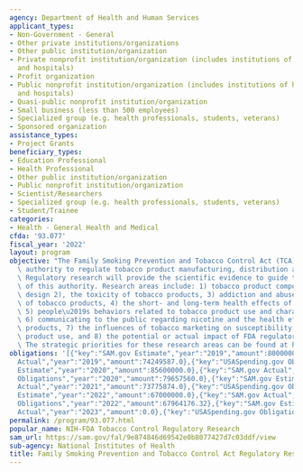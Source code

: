 ```yaml
---
agency: Department of Health and Human Services
applicant_types:
- Non-Government - General
- Other private institutions/organizations
- Other public institution/organization
- Private nonprofit institution/organization (includes institutions of higher education
  and hospitals)
- Profit organization
- Public nonprofit institution/organization (includes institutions of higher education
  and hospitals)
- Quasi-public nonprofit institution/organization
- Small business (less than 500 employees)
- Specialized group (e.g. health professionals, students, veterans)
- Sponsored organization
assistance_types:
- Project Grants
beneficiary_types:
- Education Professional
- Health Professional
- Other public institution/organization
- Public nonprofit institution/organization
- Scientist/Researchers
- Specialized group (e.g. health professionals, students, veterans)
- Student/Trainee
categories:
- Health - General Health and Medical
cfda: '93.077'
fiscal_year: '2022'
layout: program
objective: "The Family Smoking Prevention and Tobacco Control Act (TCA) provides the\
  \ authority to regulate tobacco product manufacturing, distribution and marketing.\
  \ Regulatory research will provide the scientific evidence to guide the implementation\
  \ of this authority. Research areas include: 1) tobacco product composition and\
  \ design 2), the toxicity of tobacco products, 3) addiction and abuse liability\
  \ of tobacco products, 4) the short- and long-term health effects of tobacco products,\
  \ 5) people\u2019s behaviors related to tobacco product use and characteristics,\
  \ 6) communicating to the public regarding nicotine and the health effects of tobacco\
  \ products, 7) the influences of tobacco marketing on susceptibility and tobacco\
  \ product use, and 8) the potential or actual impact of FDA regulatory actions.\
  \ The strategic priorities for these research areas can be found at https://www.fda.gov/tobaccoproducts/research/research-priorities"
obligations: '[{"key":"SAM.gov Estimate","year":"2019","amount":80000000.0},{"key":"SAM.gov
  Actual","year":"2019","amount":74249587.0},{"key":"USASpending.gov Obligations","year":"2019","amount":71238697.0},{"key":"SAM.gov
  Estimate","year":"2020","amount":85600000.0},{"key":"SAM.gov Actual","year":"2020","amount":80381664.0},{"key":"USASpending.gov
  Obligations","year":"2020","amount":79657560.0},{"key":"SAM.gov Estimate","year":"2021","amount":84000000.0},{"key":"SAM.gov
  Actual","year":"2021","amount":73775874.0},{"key":"USASpending.gov Obligations","year":"2021","amount":72553452.43},{"key":"SAM.gov
  Estimate","year":"2022","amount":67000000.0},{"key":"SAM.gov Actual","year":"2022","amount":67279619.0},{"key":"USASpending.gov
  Obligations","year":"2022","amount":67964176.32},{"key":"SAM.gov Estimate","year":"2023","amount":66000000.0},{"key":"SAM.gov
  Actual","year":"2023","amount":0.0},{"key":"USASpending.gov Obligations","year":"2023","amount":17533217.53}]'
permalink: /program/93.077.html
popular_name: NIH-FDA Tobacco Control Regulatory Research
sam_url: https://sam.gov/fal/9e874846d69542e0b8077427d7c03ddf/view
sub-agency: National Institutes of Health
title: Family Smoking Prevention and Tobacco Control Act Regulatory Research
---
```


